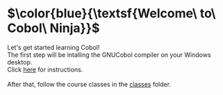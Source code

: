 # $\color{blue}{\textsf{Welcome\ to\ Cobol\ Ninja\}}$

Let's get started learning Cobol!<br>
The first step will be intalling the GNUCobol compiler on your Windows desktop.<br>
Click [here] for instructions.<br>
<br>
After that, follow the course classes in the [classes] folder. 







[//]: # (These are reference links used in the body of this note and get stripped out when the markdown processor does its job. )
[here]:<https://github.com/cobol-ninja/cn-course/tree/master/install-gnucobol>
[classes]:<https://github.com/cobol-ninja/cn-course/tree/master/classes>